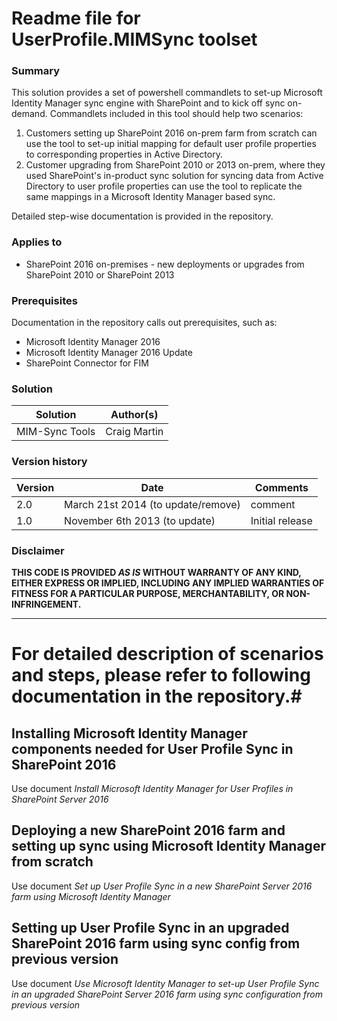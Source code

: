 # Readme file for UserProfile.MIMSync toolset #

### Summary ###
This solution provides a set of powershell commandlets to set-up Microsoft Identity Manager sync engine with SharePoint and to kick off sync on-demand. Commandlets included in this tool should help two scenarios:
1.  Customers setting up SharePoint 2016 on-prem farm from scratch can use the tool to set-up initial mapping for default user profile properties to corresponding properties in Active Directory. 
2.  Customer upgrading from SharePoint 2010 or 2013 on-prem, where they used SharePoint's in-product sync solution for syncing data from Active Directory to user profile properties can use the tool to replicate the same mappings in a Microsoft Identity Manager based sync.

Detailed step-wise documentation is provided in the repository.    

### Applies to ###
-  SharePoint 2016 on-premises - new deployments or upgrades from SharePoint 2010 or SharePoint 2013

### Prerequisites ###
Documentation in the repository calls out prerequisites, such as:
* Microsoft Identity Manager 2016
* Microsoft Identity Manager 2016 Update
* SharePoint Connector for FIM 

### Solution ###
Solution | Author(s)
---------|----------
MIM-Sync Tools | Craig Martin 

### Version history ###
Version  | Date | Comments
---------| -----| --------
2.0  | March 21st 2014 (to update/remove)| comment
1.0  | November 6th 2013 (to update) | Initial release

### Disclaimer ###
**THIS CODE IS PROVIDED *AS IS* WITHOUT WARRANTY OF ANY KIND, EITHER EXPRESS OR IMPLIED, INCLUDING ANY IMPLIED WARRANTIES OF FITNESS FOR A PARTICULAR PURPOSE, MERCHANTABILITY, OR NON-INFRINGEMENT.**


----------

# For detailed description of scenarios and steps, please refer to following documentation in the repository.#

## Installing Microsoft Identity Manager components needed for User Profile Sync in SharePoint 2016 ##
Use document *Install Microsoft Identity Manager for User Profiles in SharePoint Server 2016*

## Deploying a new SharePoint 2016 farm and setting up sync using Microsoft Identity Manager from scratch ##
Use document *Set up User Profile Sync in a new SharePoint Server 2016 farm using Microsoft Identity Manager*

## Setting up User Profile Sync in an upgraded SharePoint 2016 farm using sync config from previous version ##
Use document *Use Microsoft Identity Manager to set-up User Profile Sync in an upgraded SharePoint  Server 2016 farm using sync configuration from previous version*




